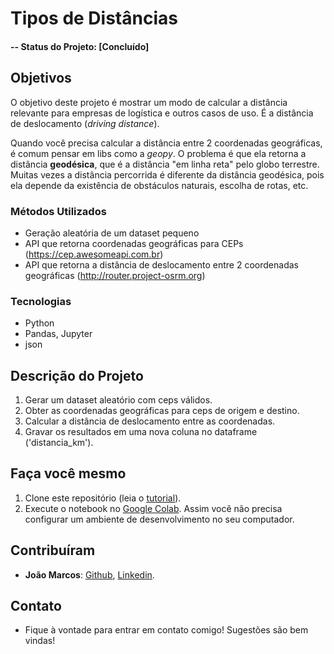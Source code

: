 # Tipos de Distâncias

#### -- Status do Projeto: [Concluído]

## Objetivos
O objetivo deste projeto é mostrar um modo de calcular a distância relevante para empresas de logística e outros casos de uso. É a distância de deslocamento (*driving distance*).

Quando você precisa calcular a distância entre 2 coordenadas geográficas, é comum pensar em libs como a *geopy*. O problema é que ela retorna a distância **geodésica**, que é a distância "em linha reta" pelo globo terrestre. Muitas vezes a distância percorrida é diferente da distância geodésica, pois ela depende da existência de obstáculos naturais, escolha de rotas, etc.

### Métodos Utilizados
* Geração aleatória de um dataset pequeno
* API que retorna coordenadas geográficas para CEPs (https://cep.awesomeapi.com.br)
* API que retorna a distância de deslocamento entre 2 coordenadas geográficas (http://router.project-osrm.org)

### Tecnologias
* Python
* Pandas, Jupyter 
* json

## Descrição do Projeto

1. Gerar um dataset aleatório com ceps válidos.
2. Obter as coordenadas geográficas para ceps de origem e destino.
3. Calcular a distância de deslocamento entre as coordenadas.
4. Gravar os resultados em uma nova coluna no dataframe ('distancia_km').

## Faça você mesmo

1. Clone este repositório (leia o [tutorial](https://help.github.com/articles/cloning-a-repository/)).
2. Execute o notebook no [Google Colab](https://colab.google/). Assim você não precisa configurar um ambiente de desenvolvimento no seu computador.

## Contribuíram

* **João Marcos**: [Github](https://github.com/joaomj), [Linkedin](https://linkedin.com/in/joaomj).

## Contato
* Fique à vontade para entrar em contato comigo! Sugestões são bem vindas!
